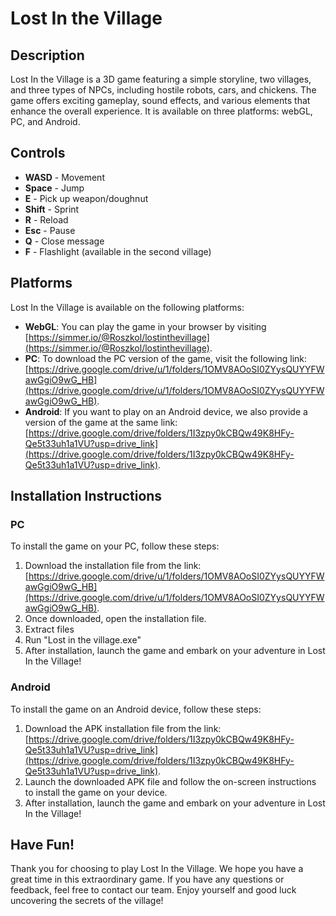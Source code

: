 # Lost In the Village

## Description

Lost In the Village is a 3D game featuring a simple storyline, two villages, and three types of NPCs, including hostile robots, cars, and chickens. The game offers exciting gameplay, sound effects, and various elements that enhance the overall experience. It is available on three platforms: webGL, PC, and Android.

## Controls

- **WASD** - Movement
- **Space** - Jump
- **E** - Pick up weapon/doughnut
- **Shift** - Sprint
- **R** - Reload
- **Esc** - Pause
- **Q** - Close message
- **F** - Flashlight (available in the second village)

## Platforms

Lost In the Village is available on the following platforms:

- **WebGL**: You can play the game in your browser by visiting [https://simmer.io/@Roszkol/lostinthevillage](https://simmer.io/@Roszkol/lostinthevillage).
- **PC**: To download the PC version of the game, visit the following link: [https://drive.google.com/drive/u/1/folders/1OMV8AOoSI0ZYysQUYYFWawGgiO9wG_HB](https://drive.google.com/drive/u/1/folders/1OMV8AOoSI0ZYysQUYYFWawGgiO9wG_HB).
- **Android**: If you want to play on an Android device, we also provide a version of the game at the same link: [https://drive.google.com/drive/folders/1I3zpy0kCBQw49K8HFy-Qe5t33uh1a1VU?usp=drive_link](https://drive.google.com/drive/folders/1I3zpy0kCBQw49K8HFy-Qe5t33uh1a1VU?usp=drive_link).


## Installation Instructions

### PC

To install the game on your PC, follow these steps:

1. Download the installation file from the link: [https://drive.google.com/drive/u/1/folders/1OMV8AOoSI0ZYysQUYYFWawGgiO9wG_HB](https://drive.google.com/drive/u/1/folders/1OMV8AOoSI0ZYysQUYYFWawGgiO9wG_HB).
2. Once downloaded, open the installation file.
3. Extract files
4. Run "Lost in the village.exe"
5. After installation, launch the game and embark on your adventure in Lost In the Village!

### Android

To install the game on an Android device, follow these steps:

1. Download the APK installation file from the link: [https://drive.google.com/drive/folders/1I3zpy0kCBQw49K8HFy-Qe5t33uh1a1VU?usp=drive_link](https://drive.google.com/drive/folders/1I3zpy0kCBQw49K8HFy-Qe5t33uh1a1VU?usp=drive_link).
2. Launch the downloaded APK file and follow the on-screen instructions to install the game on your device.
3. After installation, launch the game and embark on your adventure in Lost In the Village!


## Have Fun!

Thank you for choosing to play Lost In the Village. We hope you have a great time in this extraordinary game. If you have any questions or feedback, feel free to contact our team. Enjoy yourself and good luck uncovering the secrets of the village!
